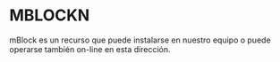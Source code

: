 # MBLOCKN

mBlock es un recurso que puede instalarse en nuestro equipo o puede operarse también on-line en esta dirección.
